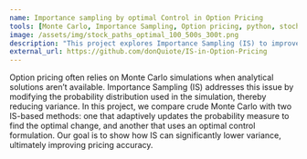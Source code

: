 ```yaml
---
name: Importance sampling by optimal Control in Option Pricing
tools: [Monte Carlo, Importance Sampling, Option pricing, python, stochastic simulation]
image: /assets/img/stock_paths_optimal_100_500s_300t.png
description: "This project explores Importance Sampling (IS) to improve Monte Carlo simulations for option pricing by reducing variance. We compare standard Monte Carlo with two IS-based methods: one adaptively optimizing the probability measure and another using an optimal control approach, demonstrating improved pricing accuracy."
external_url: https://github.com/donQuiote/IS-in-Option-Pricing
---
```


Option pricing often relies on Monte Carlo simulations when analytical solutions aren’t available. Importance Sampling (IS) addresses this issue by modifying the probability distribution used in the simulation, thereby reducing variance. In this project, we compare crude Monte Carlo with two IS-based methods: one that adaptively updates the probability measure to find the optimal change, and another that uses an optimal control formulation. Our goal is to show how IS can significantly lower variance, ultimately improving pricing accuracy.